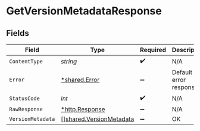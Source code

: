 # GetVersionMetadataResponse


## Fields

| Field                                                              | Type                                                               | Required                                                           | Description                                                        |
| ------------------------------------------------------------------ | ------------------------------------------------------------------ | ------------------------------------------------------------------ | ------------------------------------------------------------------ |
| `ContentType`                                                      | *string*                                                           | :heavy_check_mark:                                                 | N/A                                                                |
| `Error`                                                            | [*shared.Error](../../models/shared/error.md)                      | :heavy_minus_sign:                                                 | Default error response                                             |
| `StatusCode`                                                       | *int*                                                              | :heavy_check_mark:                                                 | N/A                                                                |
| `RawResponse`                                                      | [*http.Response](https://pkg.go.dev/net/http#Response)             | :heavy_minus_sign:                                                 | N/A                                                                |
| `VersionMetadata`                                                  | [][shared.VersionMetadata](../../models/shared/versionmetadata.md) | :heavy_minus_sign:                                                 | OK                                                                 |
